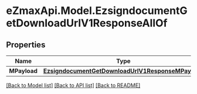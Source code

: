 
# eZmaxApi.Model.EzsigndocumentGetDownloadUrlV1ResponseAllOf

## Properties

Name | Type | Description | Notes
------------ | ------------- | ------------- | -------------
**MPayload** | [**EzsigndocumentGetDownloadUrlV1ResponseMPayload**](EzsigndocumentGetDownloadUrlV1ResponseMPayload.md) |  | 

[[Back to Model list]](../README.md#documentation-for-models)
[[Back to API list]](../README.md#documentation-for-api-endpoints)
[[Back to README]](../README.md)

